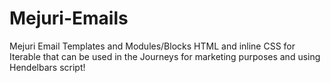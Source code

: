 # Mejuri-Emails
Mejuri Email Templates and Modules/Blocks HTML and inline CSS for Iterable that can be used in the Journeys for marketing purposes and using Hendelbars script!
